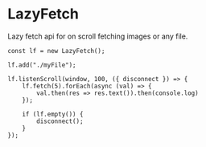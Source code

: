# LazyFetch
Lazy fetch api for on scroll fetching images or any file.

```
const lf = new LazyFetch();

lf.add("./myFile");

lf.listenScroll(window, 100, ({ disconnect }) => {
    lf.fetch(5).forEach(async (val) => {
        val.then(res => res.text()).then(console.log)
    });

    if (lf.empty()) {
        disconnect();
    }
});
```
